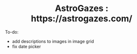 <h1 align="center">
AstroGazes : https://astrogazes.com/
</h1>

To-do: 
- add descriptions to images in image grid
- fix date picker 

